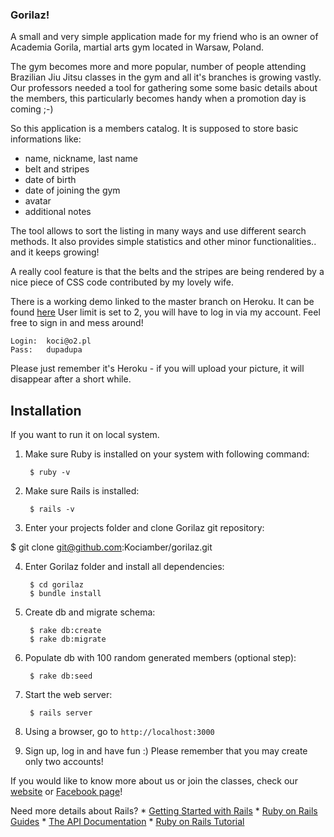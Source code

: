 ### Gorilaz!

A small and very simple application made for my friend who is an owner of Academia Gorila, martial arts gym located in Warsaw, Poland.

The gym becomes more and more popular, number of people attending Brazilian Jiu Jitsu classes in the gym and all it's branches is growing vastly. Our professors needed a tool for gathering some some basic details about the members, this particularly becomes handy when a promotion day is coming ;-)

So this application is a members catalog. It is supposed to store basic informations like:
- name, nickname, last name
- belt and stripes
- date of birth
- date of joining the gym
- avatar
- additional notes

The tool allows to sort the listing in many ways and use different search methods. It also provides simple statistics and other minor functionalities.. and it keeps growing!

A really cool feature is that the belts and the stripes are being rendered by a nice piece of CSS code contributed by my lovely wife.

There is a working demo linked to the master branch on Heroku. It can be found [here](http://gorilaz.herokuapp.com "Gorilaz test")
User limit is set to 2, you will have to log in via my account. Feel free to sign in and mess around!

```
Login:  koci@o2.pl
Pass:   dupadupa
```

Please just remember it's Heroku - if you will upload your picture, it will disappear after a short while.

## Installation
If you want to run it on local system.

1. Make sure Ruby is installed on your system with following command:

        $ ruby -v

2. Make sure Rails is installed:

        $ rails -v

3. Enter your projects folder and clone Gorilaz git repository:

  $ git clone git@github.com:Kociamber/gorilaz.git

4. Enter Gorilaz folder and install all dependencies:

        $ cd gorilaz
        $ bundle install

5. Create db and migrate schema:

        $ rake db:create
        $ rake db:migrate

6. Populate db with 100 random generated members (optional step):

        $ rake db:seed

7. Start the web server:

        $ rails server

8. Using a browser, go to `http://localhost:3000`

9. Sign up, log in and have fun :) Please remember that you may create only two accounts!

If you would like to know more about us or join the classes, check our [website](https://www.gorila.pl "Gorila's Homepage") or [Facebook page](https://www.facebook.com/GorilaAkademia/?fref=ts "FB")!

Need more details about Rails?
        * [Getting Started with Rails](http://guides.rubyonrails.org/getting_started.html)
        * [Ruby on Rails Guides](http://guides.rubyonrails.org)
        * [The API Documentation](http://api.rubyonrails.org)
        * [Ruby on Rails Tutorial](http://www.railstutorial.org/book)
